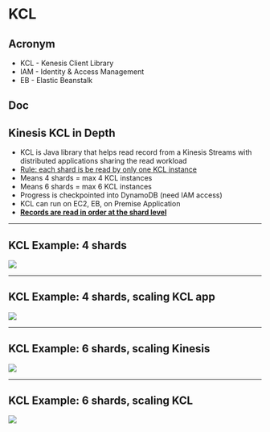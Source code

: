 # KCL

## Acronym
* KCL - Kenesis Client Library
* IAM - Identity & Access Management
* EB - Elastic Beanstalk

## Doc

## Kinesis KCL in Depth
* KCL is Java library that helps read record from a Kinesis Streams with distributed applications sharing the read workload
* <ins>Rule: each shard is be read by only one KCL instance</ins>
* Means 4 shards = max 4 KCL instances
* Means 6 shards = max 6 KCL instances
* Progress is checkpointed into DynamoDB (need IAM access)
* KCL can run on EC2, EB, on Premise Application
* <ins>**Records are read in order at the shard level**</ins>

---

## KCL Example: 4 shards
[<img src="https://i.imgur.com/0wlxCvC.png">](https://i.imgur.com/0wlxCvC.png)

---

## KCL Example: 4 shards, scaling KCL app
[<img src="https://i.imgur.com/lUzHamO.png">](https://i.imgur.com/lUzHamO.png)

---

## KCL Example: 6 shards, scaling Kinesis
[<img src="https://i.imgur.com/IZtPpPS.png">](https://i.imgur.com/IZtPpPS.png)

---

## KCL Example: 6 shards, scaling KCL
[<img src="https://i.imgur.com/AejtPT1.png">](https://i.imgur.com/AejtPT1.png)

